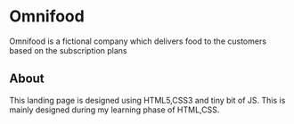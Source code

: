 # Omnifood
Omnifood is a fictional company which delivers food to the customers based on the subscription plans
 
 ## About
 This landing page is designed using HTML5,CSS3 and tiny bit of JS. This is mainly designed during my learning phase of HTML,CSS.
